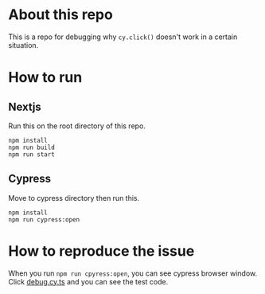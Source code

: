 # About this repo
This is a repo for debugging why `cy.click()` doesn't work in a certain situation.

# How to run
## Nextjs
Run this on the root directory of this repo.
```
npm install
npm run build
npm run start
```
## Cypress
Move to cypress directory then run this.
```
npm install
npm run cypress:open
```

# How to reproduce the issue
When you run   `npm run cpyress:open`, you can see cypress browser window.
Click [debug.cy.ts](/cypress/cypress/e2e/debug.cy.ts) and you can see the test code.

